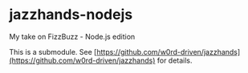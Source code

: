 jazzhands-nodejs
=============

My take on FizzBuzz - Node.js edition

This is a submodule. See [https://github.com/w0rd-driven/jazzhands](https://github.com/w0rd-driven/jazzhands) for details.